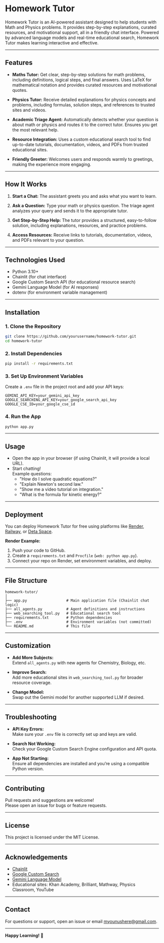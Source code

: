 # Homework Tutor

Homework Tutor is an AI-powered assistant designed to help students with Math and Physics problems. It provides step-by-step explanations, curated resources, and motivational support, all in a friendly chat interface. Powered by advanced language models and real-time educational search, Homework Tutor makes learning interactive and effective.

---

## Features

- **Maths Tutor:**
  Get clear, step-by-step solutions for math problems, including definitions, logical steps, and final answers. Uses LaTeX for mathematical notation and provides curated resources and motivational quotes.

- **Physics Tutor:**
  Receive detailed explanations for physics concepts and problems, including formulas, solution steps, and references to trusted sites and videos.

- **Academic Triage Agent:**
  Automatically detects whether your question is about math or physics and routes it to the correct tutor. Ensures you get the most relevant help.

- **Resource Integration:**
  Uses a custom educational search tool to find up-to-date tutorials, documentation, videos, and PDFs from trusted educational sites.

- **Friendly Greeter:**
  Welcomes users and responds warmly to greetings, making the experience more engaging.

---

## How It Works

1. **Start a Chat:**
   The assistant greets you and asks what you want to learn.

2. **Ask a Question:**
   Type your math or physics question. The triage agent analyzes your query and sends it to the appropriate tutor.

3. **Get Step-by-Step Help:**
   The tutor provides a structured, easy-to-follow solution, including explanations, resources, and practice problems.

4. **Access Resources:**
   Receive links to tutorials, documentation, videos, and PDFs relevant to your question.

---

## Technologies Used

- Python 3.10+
- Chainlit (for chat interface)
- Google Custom Search API (for educational resource search)
- Gemini Language Model (for AI responses)
- dotenv (for environment variable management)

---

## Installation

### 1. Clone the Repository

```bash
git clone https://github.com/yourusername/homework-tutor.git
cd homework-tutor
```

### 2. Install Dependencies

```bash
pip install -r requirements.txt
```

### 3. Set Up Environment Variables

Create a `.env` file in the project root and add your API keys:

```
GEMINI_API_KEY=your_gemini_api_key
GOOGLE_SEARCHING_API_KEY=your_google_search_api_key
GOOGLE_CSE_ID=your_google_cse_id
```

### 4. Run the App

```bash
python app.py
```

---

## Usage

- Open the app in your browser (if using Chainlit, it will provide a local URL).
- Start chatting!  
  Example questions:
  - "How do I solve quadratic equations?"
  - "Explain Newton's second law."
  - "Show me a video tutorial on integration."
  - "What is the formula for kinetic energy?"

---

## Deployment

You can deploy Homework Tutor for free using platforms like [Render](https://render.com/), [Railway](https://railway.app/), or [Deta Space](https://deta.space/).

**Render Example:**
1. Push your code to GitHub.
2. Create a `requirements.txt` and `Procfile` (`web: python app.py`).
3. Connect your repo on Render, set environment variables, and deploy.

---

## File Structure

```
homework-tutor/
│
├── app.py                  # Main application file (Chainlit chat logic)
├── all_agents.py           # Agent definitions and instructions
├── web_searching_tool.py   # Educational search tool
├── requirements.txt        # Python dependencies
├── .env                    # Environment variables (not committed)
└── README.md               # This file
```

---

## Customization

- **Add More Subjects:**  
  Extend `all_agents.py` with new agents for Chemistry, Biology, etc.

- **Improve Search:**  
  Add more educational sites in `web_searching_tool.py` for broader resource coverage.

- **Change Model:**  
  Swap out the Gemini model for another supported LLM if desired.

---

## Troubleshooting

- **API Key Errors:**  
  Make sure your `.env` file is correctly set up and keys are valid.

- **Search Not Working:**  
  Check your Google Custom Search Engine configuration and API quota.

- **App Not Starting:**  
  Ensure all dependencies are installed and you’re using a compatible Python version.

---

## Contributing

Pull requests and suggestions are welcome!  
Please open an issue for bugs or feature requests.

---

## License

This project is licensed under the MIT License.

---

## Acknowledgements

- [Chainlit](https://chainlit.io/)
- [Google Custom Search](https://developers.google.com/custom-search/v1/overview)
- [Gemini Language Model](https://ai.google.dev/)
- Educational sites: Khan Academy, Brilliant, Mathway, Physics Classroom, YouTube

---

## Contact

For questions or support, open an issue or email [myounushere@gmail.com](mailto:myounushere@gmail.com).

---

**Happy Learning! 🚀**
